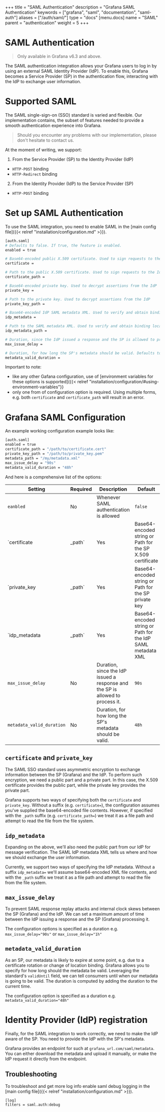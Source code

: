 +++
title = "SAML Authentication"
description = "Grafana SAML Authentication"
keywords = ["grafana", "saml", "documentation", "saml-auth"]
aliases = ["/auth/saml/"]
type = "docs"
[menu.docs]
name = "SAML"
parent = "authentication"
weight = 5
+++

# SAML Authentication

> Only available in Grafana v6.3 and above.

The SAML authentication integration allows your Grafana users to log in by using an external SAML Identity Provider (IdP). To enable this, Grafana becomes a Service Provider (SP) in the authentication flow, interacting with the IdP to exchange user information.

# Supported SAML

The SAML single-sign-on (SSO) standard is varied and flexible. Our implementation contains, the subset of features needed to provide a smooth authentication experience into Grafana.

> Should you encounter any problems with our implementation, please don't hesitate to contact us.

At the moment of writing, we support:

1. From the Service Provider (SP) to the Identity Provider (IdP)

  - `HTTP-POST` binding 
  - `HTTP-Redirect` binding 

2. From the Identity Provider (IdP) to the Service Provider (SP)

  - `HTTP-POST` binding 

# Set up SAML Authentication
To use the SAML integration, you need to enable SAML in the [main config file]({{< relref "installation/configuration.md" >}}).

```bash
[auth.saml]
# Defaults to false. If true, the feature is enabled.
enabled = true

# Base64-encoded public X.509 certificate. Used to sign requests to the IdP
certificate =

# Path to the public X.509 certificate. Used to sign requests to the IdP
certificate_path = 

# Base64-encoded private key. Used to decrypt assertions from the IdP
private_key =

# Path to the private key. Used to decrypt assertions from the IdP
private_key_path = 

# Base64-encoded IdP SAML metadata XML. Used to verify and obtain binding locations from the IdP
idp_metadata =

# Path to the SAML metadata XML. Used to verify and obtain binding locations from the IdP
idp_metadata_path = 

# Duration, since the IdP issued a response and the SP is allowed to process it. Defaults to 90 seconds.
max_issue_delay = 

# Duration, for how long the SP's metadata should be valid. Defaults to 48 hours.
metadata_valid_duration = 
```

Important to note:

- like any other Gafana configuration, use of [environment variables for these options is supported]({{< relref "installation/configuration/#using-environment-variables"}}
- only one from of configuration option is required. Using multiple forms, e.g. both `certificate` and `certificate_path` will result in an error.

# Grafana SAML Configuration

An example working configuration example looks like:

```bash
[auth.saml]
enabled = true
certificate_path = "/path/to/certificate.cert"
private_key_path = "/path/to/private_key.pem"
metadata_path = "/my/metadata.xml"
max_issue_delay = "90s"
metadata_valid_duration = "48h"
```

And here is a comprehensive list of the options:

| Setting                   | Required | Description                                                                    | Default |
|---------------------------|----------|--------------------------------------------------------------------------------|---------|
| `eanbled`                 | No       | Whenever SAML authentication is allowed                                        | `false` |
| `certificate|_path`       | Yes      | Base64-encoded string or Path for the SP X.509 certificate                     |         |
| `private_key|_path`       | Yes      | Base64-encoded string or Path for the SP private key                           |         |
| `idp_metadata|_path`      | Yes      | Base64-encoded string or Path for the IdP SAML metadata XML                    |         |
| `max_issue_delay`         | No       | Duration, since the IdP issued a response and the SP is allowed to process it. | `90s`   |
| `metadata_valid_duration` | No       | Duration, for how long the SP's metadata should be valid.                      | `48h`   |

## `certificate` and `private_key`

The SAML SSO standard uses asymmetric encryption to exchange information between the SP (Grafana) and the IdP. To perform such encryption, we need a public part and a private part. In this case, the X.509 certificate provides the public part, while the private key provides the private part.

Grafana supports two ways of specifying both the `certificate` and `private_key`. Without a suffix (e.g. `certificate=`), the configuration assumes you've supplied the base64-encoded file contents. However, if specified with the `_path` suffix (e.g. `certificate_path=`) we treat it as a file path and attempt to read the file from the file system.

## `idp_metadata`
Expanding on the above, we'll also need the public part from our IdP for message verification. The SAML IdP metadata XML tells us where and how we should exchange the user information.

Currently, we support two ways of specifying the IdP metadata. Without a suffix `idp_metadata=` we'll assume base64-encoded XML file contents, and with the `_path` suffix we treat it as a file path and attempt to read the file from the file system.

## `max_issue_delay`

To prevent SAML response replay attacks and internal clock skews between the SP (Grafana) and the IdP. We can set a maximum amount of time between the IdP issuing a response and the SP (Grafana) processing it.

The configuration options is specified as a duration e.g. `max_issue_delay="90s"` or `max_issue_delay="1h"`

## `metadata_valid_duration`

As an SP, our metadata is likely to expire at some point, e.g. due to a certificate rotation or change of location binding. Grafana allows you to specify for how long should the metadata be valid. Leveraging the standard's `validUntil` field, we can tell consumers until when our metadata is going to be valid. The duration is computed by adding the duration to the current time.
 
The configuration option is specified as a duration e.g. `metadata_valid_duration="48h"`

# Identity Provider (IdP) registration

Finally, for the SAML integration to work correctly, we need to make the IdP aware of the SP. You need to provide the IdP with the SP's metadata. 

Grafana provides an endpoint for such at `grafana_url.com/saml/metadata`. You can either download the metadata and upload it manually, or make the IdP request it directly from the endpoint.


## Troubleshooting

To troubleshoot and get more log info enable saml debug logging in the [main config file]({{< relref "installation/configuration.md" >}}).

```bash
[log]
filters = saml.auth:debug
```
